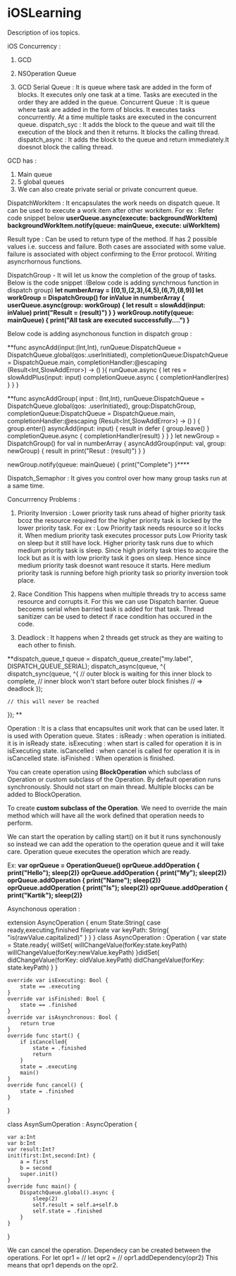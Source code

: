 # iOSLearning
Description of ios topics.

iOS Concurrency :
1. GCD
2. NSOperation Queue

1. GCD 
Serial Queue : It is queue where task are added in the form of blocks. It executes only one task at a time. Tasks are executed
in the order they are added in the queue.
Concurrent Queue :  It is queue where task are added in the form of blocks. It executes tasks concurrently. At a time multiple tasks 
are executed in the concurrent queue.
dispatch_syc : It adds the block to the queue and wait till the execution of the block and then it returns. It blocks the calling thread.
dispatch_async : It adds the block to the queue and return immediately.It doesnot block the calling thread.

GCD has :
1. Main queue
2. 5 global queues
3. We can also create private serial or private concurrent queue.

DispatchWorkItem : It encapsulates the work needs on dispatch queue.
It can be used to execute a work item after other workitem. For ex : Refer code snippet below
**userQueue.async(execute: backgroundWorkItem)
backgroundWorkItem.notify(queue: mainQueue, execute: uiWorkItem)**

Result type : Can be used to return type of the method. If has 2 possible values i.e. success and failure. Both cases are associated with some value.
failure is associated with object confirming to the Error protocol.
Writing asyncrhornous functions.

DispatchGroup - It will let us know the completion of the group of tasks. Below is the code snippet :(Below code is adding synchrnous function in dispatch group)
**let numberArray = [(0,1),(2,3),(4,5),(6,7),(8,9)]
let workGroup = DispatchGroup()
for inValue in numberArray {
    userQueue.async(group: workGroup) {
        let result = slowAdd(input: inValue)
        print("Result = \(result)")
    }
}
workGroup.notify(queue: mainQueue) {
    print("All task are executed successfully....")
}**

Below code is adding asynchonous function in dispatch group :

**func asyncAdd(input:(Int,Int),
              runQueue:DispatchQueue = DispatchQueue.global(qos:.userInitiated),
              completionQueue:DispatchQueue = DispatchQueue.main,
              completionHandler:@escaping (Result<Int,SlowAddError>) -> ()
              ){
    runQueue.async {
        let res = slowAddPlus(input: input)
        completionQueue.async {
            completionHandler(res)
        }
    }
}

**func asyncAddGroup(
    input : (Int,Int),
    runQueue:DispatchQueue = DispatchQueue.global(qos: .userInitiated),
    group:DispatchGroup,
    completionQueue:DispatchQueue = DispatchQueue.main,
    completionHandler:@escaping (Result<Int,SlowAddError>) -> ()
) {
    group.enter()
    asyncAdd(input: input) { result in
        defer {
            group.leave()
        }
        completionQueue.async {
            completionHandler(result)
        }
    }
}
let newGroup = DispatchGroup()
for val in numberArray {
    asyncAddGroup(input: val, group: newGroup) { result in
        print("Resut : \(result)")
    }
}

newGroup.notify(queue: mainQueue) {
    print("Complete")
}****


Dispatch_Semaphor : It gives you control over how many group tasks run at a same time.

Concurrrency Problems :

1. Priority Inversion : Lower priority task runs ahead of higher priority task bcoz the resource required for the higher priority task is locked by the lower priority task. For ex : 
                      Low Priority task needs resource so it locks it. When medium priority task executes processor puts Low Priority task on sleep but it still     have lock. Higher priority task runs due to which medium priority task is sleep. Since high priority task tries to acquire the lock but as it is with low priority task it goes on sleep. Hence since medium priority task doesnot want resouce it starts. Here medium priority task is running before high priority task so priority inversion took place.
2. Race Condition
    This happens when multiple threads try to access same resource and corrupts it.
    For this we can use Dispatch barrier. Queue becoems serial when barried task is added for that task.
    Thread sanitizer can be used to detect if race condition has occured in the code.
    
    
4. Deadlock : It happens when 2 threads get struck as they are waiting to each other to finish.

**dispatch_queue_t queue = dispatch_queue_create("my.label", DISPATCH_QUEUE_SERIAL);
dispatch_async(queue, ^{
    dispatch_sync(queue, ^{
        // outer block is waiting for this inner block to complete,
        // inner block won't start before outer block finishes
        // => deadlock
    });

    // this will never be reached
}); **


Operation : It is a class that encapsultes unit work that can be used later. It is used with Operation queue.
States :
isReady : when operation is initiated. it is in isReady state.
isExecuting : when start is called for operation it is in isExecuting state.
isCancelled : when cancel is called for operation it is in isCancelled state.
isFinished : When operation is finished.

You can create operation using **BlockOperation** which subclass of Operation or custom subclass of the Operation.
By default operation runs synchronously. Should not start on main thread. 
Multiple blocks can be added to BlockOperation.

To create **custom subclass of the Operation**. We need to override the main method which will have all the work defined that operation needs to perform.

We can start the operation by calling start() on it but it runs synchonously so instead we can add the operation to the operation queue and it will take care.
Operation queue executes the operation which are ready.

Ex:
**var oprQueue = OperationQueue()
oprQueue.addOperation { print("Hello"); sleep(2)}
oprQueue.addOperation { print("My"); sleep(2)}
oprQueue.addOperation { print("Name"); sleep(2)}
oprQueue.addOperation { print("Is"); sleep(2)}
oprQueue.addOperation { print("Kartik"); sleep(2)}**


Asynchonous operation :

extension AsyncOperation {
    enum State:String{
        case ready,executing,finished
        fileprivate var keyPath: String{
            "is\(rawValue.capitalized)"
        }
    }
}
class AsyncOperation : Operation {
    var state = State.ready{
        willSet{
            willChangeValue(forKey:state.keyPath)
            willChangeValue(forKey:newValue.keyPath)
        }didSet{
            didChangeValue(forKey: oldValue.keyPath)
            didChangeValue(forKey: state.keyPath)
        }
    }
    
    override var isExecuting: Bool {
        state == .executing
    }
    override var isFinished: Bool {
        state == .finished
    }
    override var isAsynchronous: Bool {
        return true
    }
    override func start() {
        if isCancelled{
            state = .finished
            return
        }
        state = .executing
        main()
    }
    override func cancel() {
        state = .finished
    }
}


class AsynSumOperation : AsyncOperation {
    
    var a:Int
    var b:Int
    var result:Int?
    init(first:Int,second:Int) {
        a = first
        b = second
        super.init()
    }
    override func main() {
        DispatchQueue.global().async {
            sleep(2)
            self.result = self.a+self.b
            self.state = .finished
        }
    }
}

We can cancel the operation.
Dependecy can be created between the operations.
For let opr1 = //
    let opr2 = //
    opr1.addDependency(opr2)
    This means that opr1 depends on the opr2.
